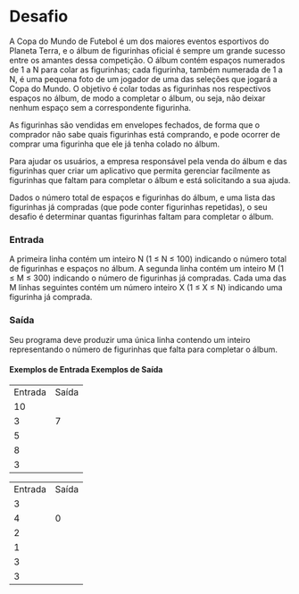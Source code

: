 <h1>Desafio</h1>
<p>A Copa do Mundo de Futebol é um dos maiores eventos esportivos do Planeta Terra, e o álbum de figurinhas oficial é sempre um grande sucesso entre os amantes dessa competição. O álbum contém espaços numerados de 1 a N para colar as figurinhas; cada figurinha, também numerada de 1 a N, é uma pequena foto de um jogador de uma das seleções que jogará a Copa do Mundo. O objetivo é colar todas as figurinhas nos respectivos espaços no álbum, de modo a completar o álbum, ou seja, não deixar nenhum espaço sem a correspondente figurinha.</p>

<p>As figurinhas são vendidas em envelopes fechados, de forma que o comprador não sabe quais figurinhas está comprando, e pode ocorrer de comprar uma figurinha que ele já tenha colado no álbum.</p>

<p>Para ajudar os usuários, a empresa responsável pela venda do álbum e das figurinhas quer criar um aplicativo que permita gerenciar facilmente as figurinhas que faltam para completar o álbum e está solicitando a sua ajuda.</p>

<p>Dados o número total de espaços e figurinhas do álbum, e uma lista das figurinhas já compradas (que pode conter figurinhas repetidas), o seu desafio é determinar quantas figurinhas faltam para completar o álbum.</p>

<h3>Entrada</h2>
<p>A primeira linha contém um inteiro N (1 ≤ N ≤ 100) indicando o número total de figurinhas e espaços no álbum. A segunda linha contém um inteiro M (1 ≤ M ≤ 300) indicando o número de figurinhas já compradas. Cada uma das M linhas seguintes contém um número inteiro X (1 ≤ X ≤ N) indicando uma figurinha já comprada.</p>

<h3>Saída</h3>
<p>Seu programa deve produzir uma única linha contendo um inteiro representando o número de figurinhas que falta para completar o álbum.</p>

<h4>Exemplos de Entrada	Exemplos de Saída</h4>
<table>
	<tr>
		<td>Entrada</td><td>Saída</td>
	</tr>
	<tr>
		<td>10</td>
	</tr>
	<tr>
		<td>3</td><td>7</td>
	</tr>
	<tr>
		<td>5</td>
	</tr>
	<tr>
		<td>8</td>
	</tr>
	<tr>
		<td>3</td>
	</tr>
</table>
<table>
	<tr>
		<td>Entrada</td><td>Saída</td>
	</tr>
	<tr>
		<td>3</td>
	</tr>
	<tr>
		<td>4</td><td>0</td>
	</tr>
	<tr>
		<td>2</td>
	</tr>
	<tr>
		<td>1</td>
	</tr>
	<tr>
		<td>3</td>
	</tr>
	<tr>
		<td>3</td>
	</tr>
</table>


 

